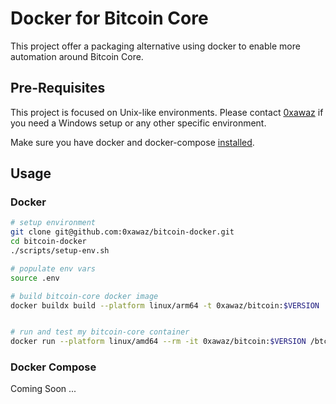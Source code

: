 # Docker for Bitcoin Core

This project offer a packaging alternative using docker to enable more automation around Bitcoin Core.

## Pre-Requisites

This project is focused on Unix-like environments. Please contact [0xawaz](https://t.me/oxawaz) if you need a Windows setup or any other specific environment.

Make sure you have docker and docker-compose [installed](https://docs.docker.com/engine/install/).

## Usage

### Docker

```bash
# setup environment
git clone git@github.com:0xawaz/bitcoin-docker.git
cd bitcoin-docker
./scripts/setup-env.sh

# populate env vars
source .env

# build bitcoin-core docker image
docker buildx build --platform linux/arm64 -t 0xawaz/bitcoin:$VERSION .


# run and test my bitcoin-core container
docker run --platform linux/amd64 --rm -it 0xawaz/bitcoin:$VERSION /btc/bin/bitcoind -version
```

### Docker Compose

Coming Soon ...

